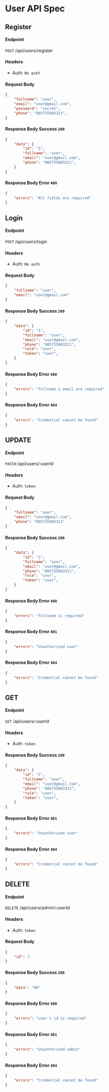 # User API Spec

## Register
#### Endpoint
`POST` /api/users/register

#### Headers
- Auth: `No auth`

#### Request Body
```json
{    
    "fullname": "user",
    "email": "user@gmail.com",
    "password": "secret",
    "phone": "085755803321",
}
```

#### Response Body Success `200`
```json
{    
    "data": {
        "id": "1",
        "fullname": "user",
        "email": "user@gmail.com",
        "phone": "085755803321",
    }
}
```

#### Response Body Error `400`
```json
{
    "errors": "All fields are required"
}
```

## Login
#### Endpoint
`POST` /api/users/login

#### Headers
- Auth: `No auth`

#### Request Body
```json
{    
    "fullname": "user",
    "email": "user@gmail.com"
}
```

#### Response Body Success `200`
```json
{    
    "data": {
        "id": "1",
        "fullname": "user",
        "email": "user@gmail.com",
        "phone": "085755803321",
        "role": "user",
        "token": "user",
    }
}
```

#### Response Body Error `400`
```json
{
    "errors": "fullname & email are required"
}
```

#### Response Body Error `404`
```json
{
    "errors": "Credential cannot be found"
}
```

## UPDATE
#### Endpoint
`PATCH` /api/users/:userId

#### Headers
- Auth: `token`

#### Request Body
```json
{    
    "fullname": "user",
    "email": "user@gmail.com",
    "phone": "085755803311"
}
```

#### Response Body Success `200`
```json
{    
    "data": {
        "id": "1",
        "fullname": "user",
        "email": "user@gmail.com",
        "phone": "085755803311",
        "role": "user",
        "token": "user",
    }
}
```

#### Response Body Error `400`
```json
{
    "errors": "fullname is required"
}
```

#### Response Body Error `401`
```json
{
    "errors": "Unauthorized user"
}
```

#### Response Body Error `404`
```json
{
    "errors": "Credential cannot be found"
}
```

## GET
#### Endpoint
`GET` /api/users/:userId

#### Headers
- Auth: `token`

#### Response Body Success `200`
```json
{    
    "data": {
        "id": "1",
        "fullname": "user",
        "email": "user@gmail.com",
        "phone": "085755803311",
        "role": "user",
        "token": "user",
    }
}
```

#### Response Body Error `401`
```json
{
    "errors": "Unauthorized user"
}
```

#### Response Body Error `404`
```json
{
    "errors": "Credential cannot be found"
}
```

## DELETE
#### Endpoint
`DELETE` /api/users/admin/:userId

#### Headers
- Auth: `token`

#### Request Body
```json
{    
    "id": 3
}
```

#### Response Body Success `200`
```json
{    
    "data": "OK"
}
```

#### Response Body Error `400`
```json
{
    "errors": "user`s id is required"
}
```

#### Response Body Error `401`
```json
{
    "errors": "Unauthorized admin"
}
```

#### Response Body Error `404`
```json
{
    "errors": "Credential cannot be found"
}
```



